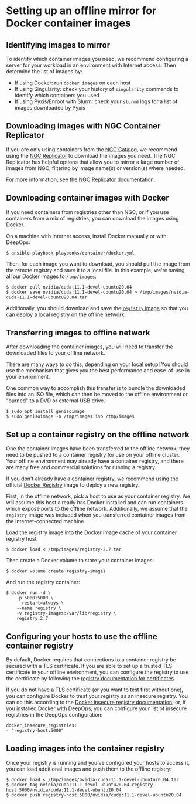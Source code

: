 Setting up an offline mirror for Docker container images
========================================================

Identifying images to mirror
----------------------------

To identify which container images you need, we recommend configuring a server for your workload in an environment with Internet access.
Then determine the list of images by:

- If using Docker: run `docker images` on each host
- If using Singularity: check your history of `singularity` commands to identify which containers you used
- If using Pyxis/Enroot with Slurm: check your `slurmd` logs for a list of images downloaded by Pyxis


Downloading images with NGC Container Replicator
------------------------------------------------

If you are only using containers from the [NGC Catalog](https://ngc.nvidia.com), we recommend using the [NGC Replicator](https://github.com/NVIDIA/ngc-container-replicator) to download the images you need.
The NGC Replicator has helpful options that allow you to mirror a large number of images from NGC,
filtering by image name(s) or version(s) where needed.

For more information, see the [NGC Replicator documentation](https://github.com/NVIDIA/ngc-container-replicator/blob/master/README.md).


Downloading container images with Docker 
----------------------------------------

If you need containers from registries other than NGC, or if you use containers from a mix of registries, you can download the images using Docker.

On a machine with Internet access, install Docker manually or with DeepOps:

```
$ ansible-playbook playbooks/container/docker.yml
```

Then, for each image you want to download, you should pull the image from the remote registry and save it to a local file.
In this example, we're saving all our Docker images to `/tmp/images`:

```
$ docker pull nvidia/cuda:11.1-devel-ubuntu20.04
$ docker save nvidia/cuda:11.1-devel-ubuntu20.04 > /tmp/images/nvidia-cuda-11.1-devel-ubuntu20.04.tar
```

Additionally, you should download and save the [`registry` image](https://hub.docker.com/_/registry) so that you can deploy a local registry on the offline network.


Transferring images to offline network
--------------------------------------

After downloading the container images, you will need to transfer the downloaded files to your offline network.

There are many ways to do this, depending on your local setup!
You should use the mechanism that gives you the best performance and ease-of-use in your environment.

One common way to accomplish this transfer is to bundle the downloaded files into an ISO file, which can then be moved to the offline environment or "burned" to a DVD or external USB drive.

```
$ sudo apt install genisoimage
$ sudo genisoimage -o /tmp/images.iso /tmp/images
```


Set up a container registry on the offline network
--------------------------------------------------

One the container images have been transferred to the offline network, they need to be pushed to a container registry for use on your offline cluster.
Your offline environment may already have a container registry, and there are many free and commercial solutions for running a registry.

If you don't already have a container registry, we recommend using the official [Docker Registry](https://hub.docker.com/_/registry) image to deploy a new registry.

First, in the offline network, pick a host to use as your container registry.
We will assume this host already has Docker installed and can run containers which expose ports to the offline network.
Additionally, we assume that the `registry` image was included when you transferred container images from the Internet-connected machine.

Load the registry image into the Docker image cache of your container registry host:

```
$ docker load < /tmp/images/registry-2.7.tar
```

Then create a Docker volume to store your container images:

```
$ docker volume create registry-images
```

And run the registry container:

```
$ docker run -d \
    -p 5000:5000 \
    --restart=always \
    --name registry \
    -v registry-images:/var/lib/registry \
    registry:2.7
```


Configuring your hosts to use the offline container registry
------------------------------------------------------------

By default, Docker requires that connections to a container registry be secured with a TLS certificate.
If you are able to set up a trusted TLS certificate in your offline environment, you can configure the registry to use the certificate by following the [registry documentation for certificates](https://docs.docker.com/registry/deploying/#get-a-certificate).

If you do not have a TLS certificate (or you want to test first without one), you can configure Docker to treat your registry as an insecure registry.
You can do this according to the [Docker insecure registry documentation](https://docs.docker.com/registry/insecure/);
or, if you installed Docker with DeepOps, you can configure your list of insecure registries in the DeepOps configuration:

```
docker_insecure_registries:
- "registry-host:5000"
```


Loading images into the container registry
------------------------------------------

Once your registry is running and you've configured your hosts to access it, you can load additional images and push them to the offline registry:

```
$ docker load < /tmp/images/nvidia-cuda-11.1-devel-ubuntu20.04.tar
$ docker tag nvidia/cuda:11.1-devel-ubuntu20.04 registry-host:5000/nvidia/cuda:11.1-devel-ubuntu20.04
$ docker push registry-host:5000/nvidia/cuda:11.1-devel-ubuntu20.04
```

